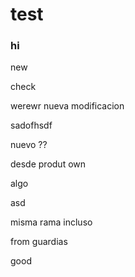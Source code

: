 # test


### hi


new


check

werewr
nueva modificacion


 sadofhsdf


nuevo ??


desde produt own



algo


asd

misma rama incluso

from guardias

good

